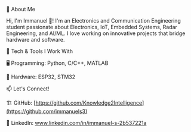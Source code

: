 🚀 About Me

Hi, I'm Immanuel 👋! I'm an Electronics and Communication Engineering student passionate about Electronics, IoT, Embedded Systems, Radar Engineering, and AI/ML. I love working on innovative projects that bridge hardware and software.

🔧 Tech & Tools I Work With

🖥 Programming: Python, C/C++, MATLAB

🔌 Hardware: ESP32, STM32

📫 Let's Connect!

🏗️ GitHub: [https://github.com/Knowledge2Intelligence](https://github.com/immanuels3)

💼 LinkedIn: www.linkedin.com/in/immanuel-s-2b537221a
